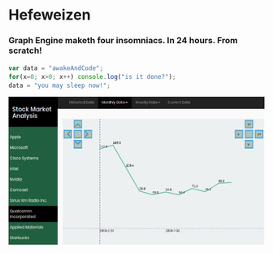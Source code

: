 # Hefeweizen

### Graph Engine maketh four insomniacs. In 24 hours. From scratch!

```javascript
var data = "awakeAndCode";
for(x=0; x>0; x++) console.log("is it done?");
data = "you may sleep now!";

```

![alt text](https://raw.githubusercontent.com/roger-cores/hefeweizen/master/scrnsht.jpg)
